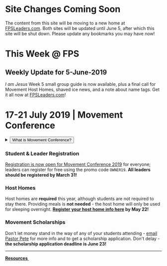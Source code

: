 # Site Changes Coming Soon  
The content from this site will be moving to a new home at [FPSLeaders.com](https://fpsleaders.com/). Both sites will be updated until June 5, after which this site will be shut down. Please update any bookmarks you may have now!  

# This Week @ FPS

## Weekly Update for 5-June-2019

*I am Jesus* Week 5 small group guide is now available, plus a final call for Movement Host Homes, shaved ice news, and a note about name tags. Get it all now at [FPSLeaders.com](https://fpsleaders.com)!

# 17-21 July 2019 | Movement Conference  
<!--![Movement Logo](https://d16gqslxckkrrx.cloudfront.net/resized/480/images/events/movement-conference-2019-tall.jpg "Movement 2019 Logo")-->
<details>
  <summary><button type="button" class="btn btn-default btn-xs">What is Movement Conference?</button></summary>
  <h4>Movement is a three day conference where students from across the state of Tennessee are encouraged and inspired to join the movement and take it back to their schools and communities. Students will experience incredible worship and music, be inspired by world-class communicators, and have a ton of fun with hundreds of other students. An awakening is coming to our nation, and we believe it will start right here, right now - will you join the Movement?</h4>
</details>  

### Student & Leader Registration
[Registration is now open for Movement Conference 2019](https://movementconf.com/) for everyone; leaders can register for free using the promo code `OWNER19`. **All leaders should be registered by March 31!**  

### Host Homes  
Host homes are **required** this year, although students are not required to stay there. Providing meals is **not needed** - the host home will only be used for sleeping overnight. **[Register your host home info here](https://forms.gle/VMZa5p8ZjBU8EgL68) by May 22!**  

### Movement Scholarships  
Don't let money stand in the way of any of your students attending - [email Pastor Pete](mailto:PeteM@faithpromise.org) for more info and to get a scholarship application. Don't delay - **the scholarship application deadline is June 23!**  

<!--
# Jan 2020 | Fusion Weekend
<details>
  <summary><button type="button" class="btn btn-default btn-xs">What is Fusion Weekend?</button></summary>
  <h4>Fusion is an overnight weekend retreat that begins on Friday evening and ends on Sunday afternoon. Leaders and students will stay in a local host home for fellowship, small group time, meals, and some sleep each night. Music, worship, speaker messages, and just-for-fun events are experienced Friday night and throughout the day Saturday. The weekend closes out on Sunday at your local Faith Promise campus.</h4>
</details>
More information about Fusion 2020 will be posted soon.    
-->

<!--End of Markdown Content-->
<script src="scripts.js"></script>

<!--Bottom Page Nav Buttons-->
<hr>
<a class="btn btn-default btn-sm" href="/resources" role="button"><b>Resources</b>&nbsp;<i class="fa fa-arrow-right"></i></a>
